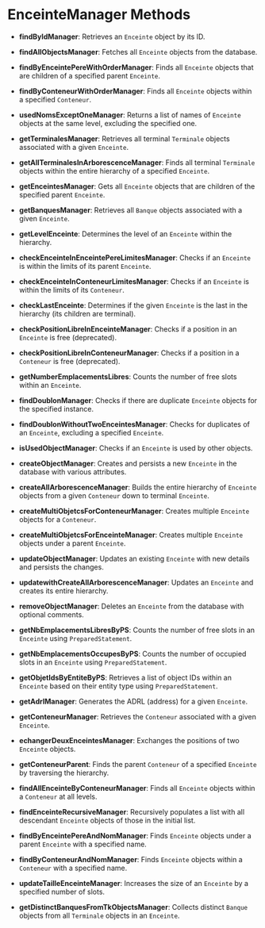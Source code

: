 # EnceinteManager Methods

- **findByIdManager**: Retrieves an `Enceinte` object by its ID.

- **findAllObjectsManager**: Fetches all `Enceinte` objects from the database.

- **findByEnceintePereWithOrderManager**: Finds all `Enceinte` objects that are children of a specified parent `Enceinte`.

- **findByConteneurWithOrderManager**: Finds all `Enceinte` objects within a specified `Conteneur`.

- **usedNomsExceptOneManager**: Returns a list of names of `Enceinte` objects at the same level, excluding the specified one.

- **getTerminalesManager**: Retrieves all terminal `Terminale` objects associated with a given `Enceinte`.

- **getAllTerminalesInArborescenceManager**: Finds all terminal `Terminale` objects within the entire hierarchy of a specified `Enceinte`.

- **getEnceintesManager**: Gets all `Enceinte` objects that are children of the specified parent `Enceinte`.

- **getBanquesManager**: Retrieves all `Banque` objects associated with a given `Enceinte`.

- **getLevelEnceinte**: Determines the level of an `Enceinte` within the hierarchy.

- **checkEnceinteInEnceintePereLimitesManager**: Checks if an `Enceinte` is within the limits of its parent `Enceinte`.

- **checkEnceinteInConteneurLimitesManager**: Checks if an `Enceinte` is within the limits of its `Conteneur`.

- **checkLastEnceinte**: Determines if the given `Enceinte` is the last in the hierarchy (its children are terminal).

- **checkPositionLibreInEnceinteManager**: Checks if a position in an `Enceinte` is free (deprecated).

- **checkPositionLibreInConteneurManager**: Checks if a position in a `Conteneur` is free (deprecated).

- **getNumberEmplacementsLibres**: Counts the number of free slots within an `Enceinte`.

- **findDoublonManager**: Checks if there are duplicate `Enceinte` objects for the specified instance.

- **findDoublonWithoutTwoEnceintesManager**: Checks for duplicates of an `Enceinte`, excluding a specified `Enceinte`.

- **isUsedObjectManager**: Checks if an `Enceinte` is used by other objects.

- **createObjectManager**: Creates and persists a new `Enceinte` in the database with various attributes.

- **createAllArborescenceManager**: Builds the entire hierarchy of `Enceinte` objects from a given `Conteneur` down to terminal `Enceinte`.

- **createMultiObjetcsForConteneurManager**: Creates multiple `Enceinte` objects for a `Conteneur`.

- **createMultiObjetcsForEnceinteManager**: Creates multiple `Enceinte` objects under a parent `Enceinte`.

- **updateObjectManager**: Updates an existing `Enceinte` with new details and persists the changes.

- **updatewithCreateAllArborescenceManager**: Updates an `Enceinte` and creates its entire hierarchy.

- **removeObjectManager**: Deletes an `Enceinte` from the database with optional comments.

- **getNbEmplacementsLibresByPS**: Counts the number of free slots in an `Enceinte` using `PreparedStatement`.

- **getNbEmplacementsOccupesByPS**: Counts the number of occupied slots in an `Enceinte` using `PreparedStatement`.

- **getObjetIdsByEntiteByPS**: Retrieves a list of object IDs within an `Enceinte` based on their entity type using `PreparedStatement`.

- **getAdrlManager**: Generates the ADRL (address) for a given `Enceinte`.

- **getConteneurManager**: Retrieves the `Conteneur` associated with a given `Enceinte`.

- **echangerDeuxEnceintesManager**: Exchanges the positions of two `Enceinte` objects.

- **getConteneurParent**: Finds the parent `Conteneur` of a specified `Enceinte` by traversing the hierarchy.

- **findAllEnceinteByConteneurManager**: Finds all `Enceinte` objects within a `Conteneur` at all levels.

- **findEnceinteRecursiveManager**: Recursively populates a list with all descendant `Enceinte` objects of those in the initial list.

- **findByEnceintePereAndNomManager**: Finds `Enceinte` objects under a parent `Enceinte` with a specified name.

- **findByConteneurAndNomManager**: Finds `Enceinte` objects within a `Conteneur` with a specified name.

- **updateTailleEnceinteManager**: Increases the size of an `Enceinte` by a specified number of slots.

- **getDistinctBanquesFromTkObjectsManager**: Collects distinct `Banque` objects from all `Terminale` objects in an `Enceinte`.

